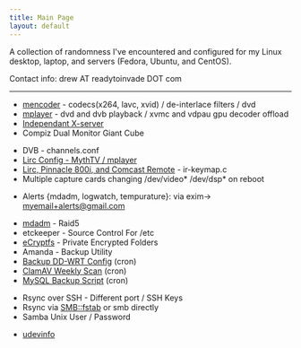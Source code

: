 ```yaml
---
title: Main Page
layout: default
---
```


A collection of randomness I've encountered and configured for my Linux
desktop, laptop, and servers (Fedora, Ubuntu, and CentOS).

Contact info: drew AT readytoinvade DOT com

------------------------------------------------------------------------

-   [mencoder](mencoder "wikilink") - codecs(x264, lavc, xvid) /
    de-interlace filters / dvd
-   [mplayer](mplayer "wikilink") - dvd and dvb playback / xvmc and
    vdpau gpu decoder offload
-   [Independant X-server](Independant_X-server "wikilink")
-   Compiz Dual Monitor Giant Cube

<!-- -->

-   DVB - channels.conf
-   [Lirc Config - MythTV /
    mplayer](Lirc_Config_-_MythTV_/_mplayer "wikilink")
-   [Lirc, Pinnacle 800i, and Comcast
    Remote](Lirc,_Pinnacle_800i,_and_Comcast_Remote "wikilink") -
    ir-keymap.c
-   Multiple capture cards changing /dev/video\* /dev/dsp\* on reboot

<!-- -->

-   Alerts {mdadm, logwatch, tempurature}: via exim-&gt;
    myemail+alerts@gmail.com

<!-- -->

-   [mdadm](mdadm "wikilink") - Raid5
-   etckeeper - Source Control For /etc
-   [eCryptfs](eCryptfs "wikilink") - Private Encrypted Folders
-   Amanda - Backup Utility
-   [Backup DD-WRT Config](Backup_DD-WRT_Config "wikilink") (cron)
-   [ClamAV Weekly Scan](ClamAV_Weekly_Scan "wikilink") (cron)
-   [MySQL Backup Script](MySQL_Backup_Script "wikilink") (cron)

<!-- -->

-   Rsync over SSH - Different port / SSH Keys
-   Rsync via <SMB::fstab> or smb directly
-   Samba Unix User / Password

<!-- -->

-   [udevinfo](udevinfo "wikilink")

